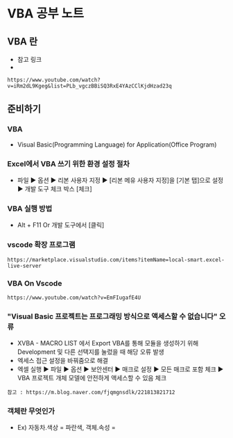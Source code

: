 # VBA 공부 노트

## VBA 란
- 참고 링크
- 
~~~
https://www.youtube.com/watch?v=iRm2dL9Kgeg&list=PLb_vgczBBiSQ3RxE4YAzCClKjdHzad23q
~~~

## 준비하기

### VBA
- Visual Basic(Programming Language) for Application(Office Program)

### Excel에서 VBA 쓰기 위한 환경 설정 절차
- 파일 ▶ 옵션 ▶ 리본 사용자 지정 ▶ [리본 메유 사용자 지정]을 [기본 탭]으로 설정 ▶ 개발 도구 체크 박스 [체크]


### VBA 실행 방법 
- Alt + F11 Or 개발 도구에서 [클릭]


### vscode 확장 프로그램

~~~
https://marketplace.visualstudio.com/items?itemName=local-smart.excel-live-server
~~~

### VBA On Vscode 
~~~
https://www.youtube.com/watch?v=EmFIugafE4U
~~~

### "Visual Basic 프로젝트는 프로그래밍 방식으로 액세스할 수 없습니다" 오류
- XVBA - MACRO LIST 에서 Export VBA를 통해 모듈을 생성하기 위해 Development 및 다른 선택지를 눌렀을 때 해당 오류 발생
- 엑세스 접근 설정을 바꿔줌으로 해결
- 엑셀 실행 ▶ 파일 ▶ 옵션 ▶ 보안센터 ▶ 매크로 설정 ▶ 모든 매크로 포함 체크 ▶ VBA 프로젝트 개체 모델에 안전하게 액세스할 수 있음 체크 

~~~
참고 : https://m.blog.naver.com/fjqmgnsdlk/221813821712
~~~


### 객체란 무엇인가
- Ex) 자동차.색상 = 파란색, 객체.속성 = 
